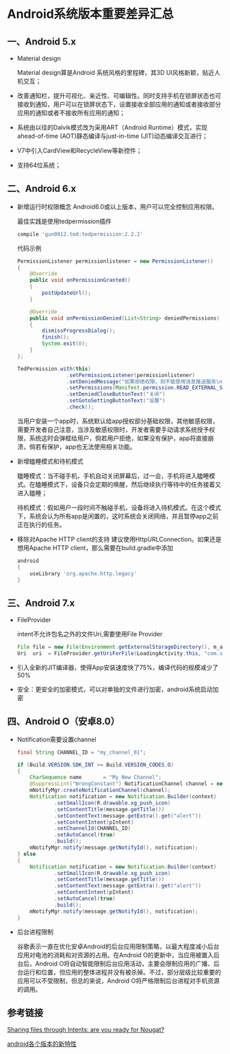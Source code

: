 # Android系统版本重要差异汇总

## 一、Android 5.x

- Material design

    Material design算是Android 系统风格的里程碑，其3D UI风格新颖，贴近人机交互；
- 改善通知栏，提升可视化、亲近性、可编辑性。同时支持手机在锁屏状态也可接收到通知，用户可以在锁屏状态下，设置接收全部应用的通知或者接收部分应用的通知或者不接收所有应用的通知；

- 系统由以往的Dalvik模式改为采用ART（Android Runtime）模式，实现ahead-of-time (AOT)静态编译与just-in-time (JIT)动态编译交互进行；

- V7中引入CardView和RecycleView等新控件；

- 支持64位系统；

## 二、Android 6.x

- 新增运行时权限概念
    Android6.0或以上版本，用户可以完全控制应用权限。

    最佳实践是使用tedpermission插件

    ``` gradle
    compile 'gun0912.ted:tedpermission:2.2.2'
    ```

    代码示例

    ``` java
    PermissionListener permissionlistener = new PermissionListener()
    {
        @Override
        public void onPermissionGranted()
        {
            postUpdateUrl();
        }

        @Override
        public void onPermissionDenied(List<String> deniedPermissions)
        {
            dismissProgressDialog();
            finish();
            System.exit(0);
        }
    };

    TedPermission.with(this)
                    .setPermissionListener(permissionlistener)
                    .setDeniedMessage("如果拒绝权限，则不能使用消息推送服务\n\n请点击 [设置] > [权限] > [存储]")
                    .setPermissions(Manifest.permission.READ_EXTERNAL_STORAGE, Manifest.permission.WRITE_EXTERNAL_STORAGE)
                    .setDeniedCloseButtonText("关闭")
                    .setGotoSettingButtonText("设置")
                    .check();
    ```

    当用户安装一个app时，系统默认给app授权部分基础权限，其他敏感权限，需要开发者自己注意，当涉及敏感权限时，开发者需要手动请求系统授予权限，系统这时会弹框给用户，倘若用户拒绝，如果没有保护，app将直接崩溃，倘若有保护，app也无法使用相关功能。

- 新增瞌睡模式和待机模式

    瞌睡模式：当不碰手机，手机自动关闭屏幕后，过一会，手机将进入瞌睡模式。在瞌睡模式下，设备只会定期的唤醒，然后继续执行等待中的任务接着又进入瞌睡；

    待机模式：假如用户一段时间不触碰手机，设备将进入待机模式。在这个模式下，系统会认为所有app是闲置的，这时系统会关闭网络，并且暂停app之前正在执行的任务。

- 移除对Apache HTTP client的支持
    建议使用HttpURLConnection。如果还是想用Apache HTTP client，那么需要在build.gradle中添加

    ```gradle
    android
    {
        useLibrary 'org.apache.http.legacy'
    }
    ```

## 三、Android 7.x

- FileProvider

    intent不允许包名之外的文件Uri,需要使用File Provider

    ```java
    File file = new File(Environment.getExternalStorageDirectory(), m_appNameStr);
    Uri  uri  = FileProvider.getUriForFile(LoadingActivity.this, "com.sdbean.recommendstock.Tool.GenericFileProvider", file);
    ```

- 引入全新的JIT编译器，使得App安装速度快了75%，编译代码的规模减少了50%

- 安全：更安全的加密模式，可以对单独的文件进行加密，android系统启动加密

## 四、Android O（安卓8.0）

- Notification需要设置channel

    ``` java
    final String CHANNEL_ID = "my_channel_01";

    if (Build.VERSION.SDK_INT >= Build.VERSION_CODES.O)
    {
        CharSequence name       = "My New Channel";
        @SuppressLint("WrongConstant") NotificationChannel channel = new NotificationChannel(CHANNEL_ID, name, android.app.NotificationManager.IMPORTANCE_HIGH);
        mNotifyMgr.createNotificationChannel(channel);
        Notification notification = new Notification.Builder(context)
                .setSmallIcon(R.drawable.xg_push_icon)
                .setContentTitle(message.getTitle())
                .setContentText(message.getExtra().get("alert"))
                .setContentIntent(pIntent)
                .setChannelId(CHANNEL_ID)
                .setAutoCancel(true)
                .build();
        mNotifyMgr.notify(message.getNotifyId(), notification);
    } else
    {
        Notification notification = new Notification.Builder(context)
                .setSmallIcon(R.drawable.xg_push_icon)
                .setContentTitle(message.getTitle())
                .setContentText(message.getExtra().get("alert"))
                .setContentIntent(pIntent)
                .setAutoCancel(true)
                .build();
        mNotifyMgr.notify(message.getNotifyId(), notification);
    }
    ```

- 后台进程限制

    谷歌表示一直在优化安卓Android的后台应用限制策略，以最大程度减小后台应用对电池的消耗和对资源的占用。在Android O的更新中，当应用被置入后台后，Android O将自动智能限制后台应用活动，主要会限制应用的广播、后台运行和位置，但应用的整体进程并没有被杀掉。不过，部分层级比较重要的应用可以不受限制，但总的来说，Android O将严格限制后台进程对手机资源的调用。

## 参考链接

[Sharing files through Intents: are you ready for Nougat?](https://proandroiddev.com/sharing-files-though-intents-are-you-ready-for-nougat-70f7e9294a0b)

[android各个版本的新特性](https://www.jianshu.com/p/88409d6f5795)